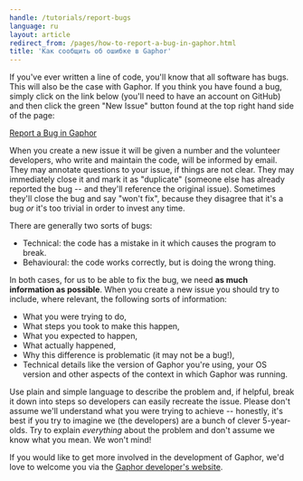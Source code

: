 ```yaml
---
handle: /tutorials/report-bugs
language: ru
layout: article
redirect_from: /pages/how-to-report-a-bug-in-gaphor.html
title: 'Как сообщить об ошибке в Gaphor'
---
```


If you've ever written a line of code, you'll know that all software has
bugs.  This will also be the case with Gaphor. If you think you have found a
bug, simply click on the link below (you'll need to have an account on
GitHub) and then click the green "New Issue" button found at the top right
hand side of the page:

[Report a Bug in Gaphor](https://github.com/gaphor/gaphor/issues)

When you create a new issue it will be given a number and the volunteer
developers, who write and maintain the code, will be informed by email. They
may annotate questions to your issue, if things are not clear. They may
immediately close it and mark it as "duplicate" (someone else has already
reported the bug -- and they'll reference the original issue). Sometimes
they'll close the bug and say "won't fix", because they disagree that it's a
bug *or* it's too trivial in order to invest any time.

There are generally two sorts of bugs:

* Technical: the code has a mistake in it which causes the program to break.
* Behavioural: the code works correctly, but is doing the wrong thing.

In both cases, for us to be able to fix the bug, we need **as much
information as possible**. When you create a new issue you should try to
include, where relevant, the following sorts of information:

* What you were trying to do,
* What steps you took to make this happen,
* What you expected to happen,
* What actually happened,
* Why this difference is problematic (it may not be a bug!),
* Technical details like the version of Gaphor you're using, your OS version
  and other aspects of the context in which Gaphor was running.

Use plain and simple language to describe the problem and, if helpful, break
it down into steps so developers can easily recreate the issue. Please don't
assume we'll understand what you were trying to achieve -- honestly, it's
best if you try to imagine we (the developers) are a bunch of clever
5-year-olds. Try to explain *everything* about the problem and don't assume
we know what you mean.  We won't mind!

If you would like to get more involved in the development of Gaphor, we'd
love to welcome you via the [Gaphor developer's
website](http://docs.gaphor.org).
